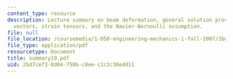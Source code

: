 ```yaml
---
content_type: resource
description: Lecture summary on beam deformation, general solution procedure, displacement
  vectors, strain tensors, and the Navier-Bernoulli assumption.
file: null
file_location: /coursemedia/1-050-engineering-mechanics-i-fall-2007/2bd7cef30d04750bc0eec1c3c30e4d11_summary19.pdf
file_type: application/pdf
resourcetype: Document
title: summary19.pdf
uid: 2bd7cef3-0d04-750b-c0ee-c1c3c30e4d11
---
```

